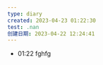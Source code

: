 ```yaml
---
type: diary
created: 2023-04-23 01:22:30
test: .nan
创建日期: 2023-04-22 12:24:41
---
```







- 01:22 fghfg 